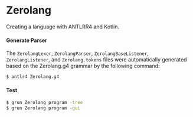 # Zerolang

Creating a language with ANTLRR4 and Kotlin.

#### Generate Parser

The `ZerolangLexer`, `ZerolangParser`, `ZerolangBaseListener`, `ZerolangListener`, and `Zerolang.tokens` files were automatically generated based on the Zerolang.g4 grammar by the following command:

```bash
$ antlr4 Zerolang.g4
```

#### Test

```bash
$ grun Zerolang program -tree
$ grun Zerolang program -gui
```
